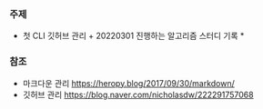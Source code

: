 ### 주제
* 첫 CLI 깃허브 관리 + 20220301 진행하는 알고리즘 스터디 기록 *

### 참조
- 마크다운 관리 https://heropy.blog/2017/09/30/markdown/ 
- 깃허브 관리 https://blog.naver.com/nicholasdw/222291757068 